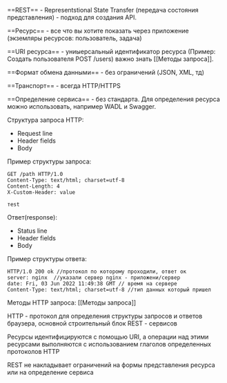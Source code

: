 ==REST== - Representstional State Transfer (передача состояния представления) - подход для создания API.

==Ресурс== - все что вы хотите показать через приложение (экземляры ресурсов: пользователь, задача)

==URI ресурса== - униыерсальный идентификатор ресурса (Пример: Создать пользователя POST /users) важно знать [[Методы запроса]].

==Формат обмена данными== - без ограничений (JSON, XML, тд)

==Транспорт== - всегда HTTP/HTTPS

==Определение сервиса== - без стандарта. Для определения ресурса можно использовать, например WADL и Swagger.

Структура запроса HTTP:
- Request line
- Header fields
- Body

Пример структуры запроса:

	GET /path HTTP/1.0 
	Content-Type: text/html; charset=utf-8 
	Content-Length: 4 
	X-Custom-Header: value
	
	тest

Ответ(response):
- Status line
- Header fields
- Body

Пример структуры ответа:

	HTTP/1.0 200 ok //протокол по которому проходили, ответ ок
	server: nginx  //указали сервер nginx - приложени/сервер
	date: Fri, 03 Jun 2022 11:49:38 GMT // время на сервере
	Content-Type: text/html; charset=utf-8 //тип данных который пришел

Методы HTTP запроса: [[Методы запроса]]

HTTP - протокол для определения структуры запросов и ответов браузера, основной строительный блок REST - сервисов

Ресурсы идентифицируются с помощью URI, а операции над этими ресурсами выполняются с использованием глаголов определенных протоколов HTTP

REST не накладывает ограничений на формы представления ресурса или на определение сервиса